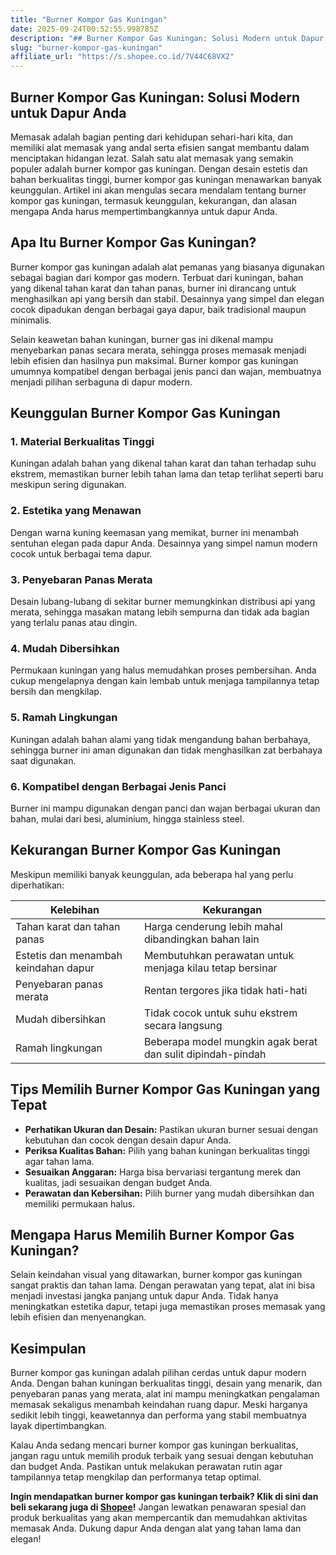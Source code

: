 ```yaml
---
title: "Burner Kompor Gas Kuningan"
date: 2025-09-24T00:52:55.998785Z
description: "## Burner Kompor Gas Kuningan: Solusi Modern untuk Dapur Anda..."
slug: "burner-kompor-gas-kuningan"
affiliate_url: "https://s.shopee.co.id/7V44C68VX2"
---
```

## Burner Kompor Gas Kuningan: Solusi Modern untuk Dapur Anda

Memasak adalah bagian penting dari kehidupan sehari-hari kita, dan memiliki alat memasak yang andal serta efisien sangat membantu dalam menciptakan hidangan lezat. Salah satu alat memasak yang semakin populer adalah burner kompor gas kuningan. Dengan desain estetis dan bahan berkualitas tinggi, burner kompor gas kuningan menawarkan banyak keunggulan. Artikel ini akan mengulas secara mendalam tentang burner kompor gas kuningan, termasuk keunggulan, kekurangan, dan alasan mengapa Anda harus mempertimbangkannya untuk dapur Anda.

## Apa Itu Burner Kompor Gas Kuningan?

Burner kompor gas kuningan adalah alat pemanas yang biasanya digunakan sebagai bagian dari kompor gas modern. Terbuat dari kuningan, bahan yang dikenal tahan karat dan tahan panas, burner ini dirancang untuk menghasilkan api yang bersih dan stabil. Desainnya yang simpel dan elegan cocok dipadukan dengan berbagai gaya dapur, baik tradisional maupun minimalis.

Selain keawetan bahan kuningan, burner gas ini dikenal mampu menyebarkan panas secara merata, sehingga proses memasak menjadi lebih efisien dan hasilnya pun maksimal. Burner kompor gas kuningan umumnya kompatibel dengan berbagai jenis panci dan wajan, membuatnya menjadi pilihan serbaguna di dapur modern.

## Keunggulan Burner Kompor Gas Kuningan

### 1. Material Berkualitas Tinggi
Kuningan adalah bahan yang dikenal tahan karat dan tahan terhadap suhu ekstrem, memastikan burner lebih tahan lama dan tetap terlihat seperti baru meskipun sering digunakan.

### 2. Estetika yang Menawan
Dengan warna kuning keemasan yang memikat, burner ini menambah sentuhan elegan pada dapur Anda. Desainnya yang simpel namun modern cocok untuk berbagai tema dapur.

### 3. Penyebaran Panas Merata
Desain lubang-lubang di sekitar burner memungkinkan distribusi api yang merata, sehingga masakan matang lebih sempurna dan tidak ada bagian yang terlalu panas atau dingin.

### 4. Mudah Dibersihkan
Permukaan kuningan yang halus memudahkan proses pembersihan. Anda cukup mengelapnya dengan kain lembab untuk menjaga tampilannya tetap bersih dan mengkilap.

### 5. Ramah Lingkungan
Kuningan adalah bahan alami yang tidak mengandung bahan berbahaya, sehingga burner ini aman digunakan dan tidak menghasilkan zat berbahaya saat digunakan.

### 6. Kompatibel dengan Berbagai Jenis Panci
Burner ini mampu digunakan dengan panci dan wajan berbagai ukuran dan bahan, mulai dari besi, aluminium, hingga stainless steel.

## Kekurangan Burner Kompor Gas Kuningan

Meskipun memiliki banyak keunggulan, ada beberapa hal yang perlu diperhatikan:

| Kelebihan                                    | Kekurangan                                        |
|----------------------------------------------|---------------------------------------------------|
| Tahan karat dan tahan panas                | Harga cenderung lebih mahal dibandingkan bahan lain |
| Estetis dan menambah keindahan dapur      | Membutuhkan perawatan untuk menjaga kilau tetap bersinar |
| Penyebaran panas merata                     | Rentan tergores jika tidak hati-hati            |
| Mudah dibersihkan                          | Tidak cocok untuk suhu ekstrem secara langsung   |
| Ramah lingkungan                            | Beberapa model mungkin agak berat dan sulit dipindah-pindah |

## Tips Memilih Burner Kompor Gas Kuningan yang Tepat

- **Perhatikan Ukuran dan Desain:** Pastikan ukuran burner sesuai dengan kebutuhan dan cocok dengan desain dapur Anda.
- **Periksa Kualitas Bahan:** Pilih yang bahan kuningan berkualitas tinggi agar tahan lama.
- **Sesuaikan Anggaran:** Harga bisa bervariasi tergantung merek dan kualitas, jadi sesuaikan dengan budget Anda.
- **Perawatan dan Kebersihan:** Pilih burner yang mudah dibersihkan dan memiliki permukaan halus.

## Mengapa Harus Memilih Burner Kompor Gas Kuningan?

Selain keindahan visual yang ditawarkan, burner kompor gas kuningan sangat praktis dan tahan lama. Dengan perawatan yang tepat, alat ini bisa menjadi investasi jangka panjang untuk dapur Anda. Tidak hanya meningkatkan estetika dapur, tetapi juga memastikan proses memasak yang lebih efisien dan menyenangkan.

## Kesimpulan

Burner kompor gas kuningan adalah pilihan cerdas untuk dapur modern Anda. Dengan bahan kuningan berkualitas tinggi, desain yang menarik, dan penyebaran panas yang merata, alat ini mampu meningkatkan pengalaman memasak sekaligus menambah keindahan ruang dapur. Meski harganya sedikit lebih tinggi, keawetannya dan performa yang stabil membuatnya layak dipertimbangkan.

Kalau Anda sedang mencari burner kompor gas kuningan berkualitas, jangan ragu untuk memilih produk terbaik yang sesuai dengan kebutuhan dan budget Anda. Pastikan untuk melakukan perawatan rutin agar tampilannya tetap mengkilap dan performanya tetap optimal.

**Ingin mendapatkan burner kompor gas kuningan terbaik? Klik di sini dan beli sekarang juga di [Shopee](https://s.shopee.co.id/7V44C68VX2)!** Jangan lewatkan penawaran spesial dan produk berkualitas yang akan mempercantik dan memudahkan aktivitas memasak Anda. Dukung dapur Anda dengan alat yang tahan lama dan elegan!